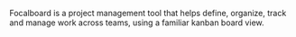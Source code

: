 Focalboard is a project management tool that helps define, organize, track and manage work across teams, using a familiar kanban board view.